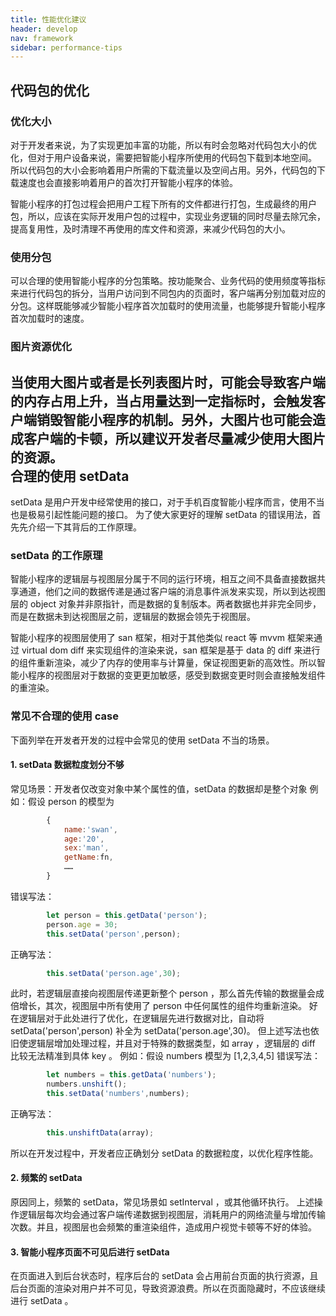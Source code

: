 ```yaml
---
title: 性能优化建议
header: develop
nav: framework
sidebar: performance-tips
---
```


代码包的优化
-----

### 优化大小
对于开发者来说，为了实现更加丰富的功能，所以有时会忽略对代码包大小的优化，但对于用户设备来说，需要把智能小程序所使用的代码包下载到本地空间。
所以代码包的大小会影响着用户所需的下载流量以及空间占用。另外，代码包的下载速度也会直接影响着用户的首次打开智能小程序的体验。

智能小程序的打包过程会把用户工程下所有的文件都进行打包，生成最终的用户包，所以，应该在实际开发用户包的过程中，实现业务逻辑的同时尽量去除冗余，提高复用性，及时清理不再使用的库文件和资源，来减少代码包的大小。

### 使用分包
可以合理的使用智能小程序的分包策略。按功能聚合、业务代码的使用频度等指标来进行代码包的拆分，当用户访问到不同包内的页面时，客户端再分别加载对应的分包。这样既能够减少智能小程序首次加载时的使用流量，也能够提升智能小程序首次加载时的速度。

### 图片资源优化
当使用大图片或者是长列表图片时，可能会导致客户端的内存占用上升，当占用量达到一定指标时，会触发客户端销毁智能小程序的机制。另外，大图片也可能会造成客户端的卡顿，所以建议开发者尽量减少使用大图片的资源。
<br/>
合理的使用 setData
-----
setData 是用户开发中经常使用的接口，对于手机百度智能小程序而言，使用不当也是极易引起性能问题的接口。
为了使大家更好的理解 setData 的错误用法，首先先介绍一下其背后的工作原理。

### setData 的工作原理
智能小程序的逻辑层与视图层分属于不同的运行环境，相互之间不具备直接数据共享通道，他们之间的数据传递是通过客户端的消息事件派发来实现，所以到达视图层的 object 对象并非原指针，而是数据的复制版本。两者数据也并非完全同步，而是在数据未到达视图层之前，逻辑层的数据会领先于视图层。

智能小程序的视图层使用了 san 框架，相对于其他类似 react 等 mvvm 框架来通过 virtual dom diff 来实现组件的渲染来说，san 框架是基于 data 的 diff 来进行的组件重新渲染，减少了内存的使用率与计算量，保证视图更新的高效性。所以智能小程序的视图层对于数据的变更更加敏感，感受到数据变更时则会直接触发组件的重渲染。
<br/>
### 常见不合理的使用 case
下面列举在开发者开发的过程中会常见的使用 setData 不当的场景。

#### 1. setData 数据粒度划分不够

常见场景：开发者仅改变对象中某个属性的值，setData 的数据却是整个对象
例如：假设 person 的模型为
```js
		{
			name:'swan',
			age:'20',
			sex:'man',
			getName:fn,
			……
		}
```
错误写法：
```js	
		let person = this.getData('person');
		person.age = 30;
		this.setData('person',person);
```		
正确写法：
```js		
		this.setData('person.age',30);
```		
此时，若逻辑层直接向视图层传递更新整个 person ，那么首先传输的数据量会成倍增长，其次，视图层中所有使用了 person 中任何属性的组件均重新渲染。
好在逻辑层对于此处进行了优化，在逻辑层先进行数据对比，自动将 setData('person',person) 补全为 setData('person.age',30)。
但上述写法也依旧使逻辑层增加处理过程，并且对于特殊的数据类型，如 array ，逻辑层的 diff 比较无法精准到具体 key 。
例如：假设 numbers 模型为 [1,2,3,4,5]
错误写法：
```js	
		let numbers = this.getData('numbers');
		numbers.unshift();
		this.setData('numbers',numbers);
```				
正确写法：
```js	
		this.unshiftData(array);
```				
所以在开发过程中，开发者应正确划分 setData 的数据粒度，以优化程序性能。
<br/>
#### 2. 频繁的 setData
原因同上，频繁的 setData，常见场景如 setInterval ，或其他循环执行。
上述操作逻辑层每次均会通过客户端传递数据到视图层，消耗用户的网络流量与增加传输次数。并且，视图层也会频繁的重渲染组件，造成用户视觉卡顿等不好的体验。
<br/>
#### 3. 智能小程序页面不可见后进行 setData
在页面进入到后台状态时，程序后台的 setData 会占用前台页面的执行资源，且后台页面的渲染对用户并不可见，导致资源浪费。所以在页面隐藏时，不应该继续进行 setData 。

